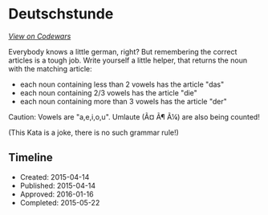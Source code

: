 # Deutschstunde
[*View on Codewars*](https://www.codewars.com/kata/deutschstunde)

Everybody knows a little german, right? But remembering the correct articles is a tough job. Write yourself a little helper, that returns the noun with the matching article:

- each noun containing less than 2 vowels has the article "das"
- each noun containing 2/3 vowels has the article "die"
- each noun containing more than 3 vowels has the article "der"

Caution: Vowels are "a,e,i,o,u". Umlaute (Ã¤ Ã¶ Ã¼) are also being counted!

(This Kata is a joke, there is no such grammar rule!)

## Timeline
- Created: 2015-04-14
- Published: 2015-04-14
- Approved: 2016-01-16
- Completed: 2015-05-22